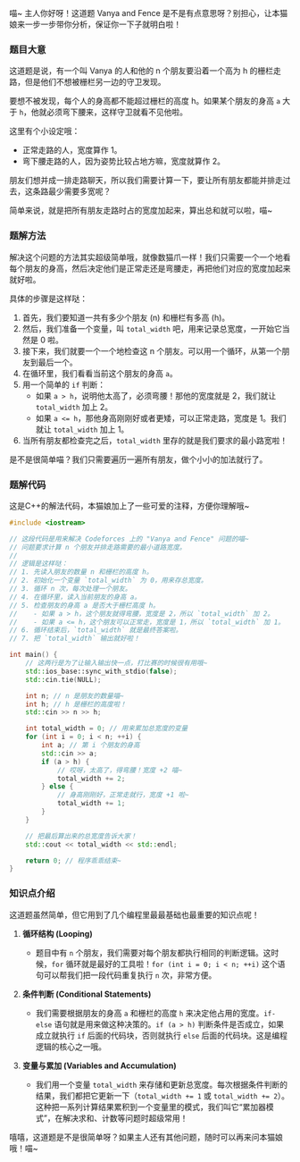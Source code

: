 喵~ 主人你好呀！这道题 Vanya and Fence 是不是有点意思呀？别担心，让本猫娘来一步一步带你分析，保证你一下子就明白啦！

### 题目大意

这道题是说，有一个叫 Vanya 的人和他的 n 个朋友要沿着一个高为 h 的栅栏走路，但是他们不想被栅栏另一边的守卫发现。

要想不被发现，每个人的身高都不能超过栅栏的高度 h。如果某个朋友的身高 `a` 大于 `h`，他就必须弯下腰来，这样守卫就看不见他啦。

这里有个小设定哦：
*   正常走路的人，宽度算作 1。
*   弯下腰走路的人，因为姿势比较占地方嘛，宽度就算作 2。

朋友们想并成一排走路聊天，所以我们需要计算一下，要让所有朋友都能并排走过去，这条路最少需要多宽呢？

简单来说，就是把所有朋友走路时占的宽度加起来，算出总和就可以啦，喵~

### 题解方法

解决这个问题的方法其实超级简单哦，就像数猫爪一样！我们只需要一个一个地看每个朋友的身高，然后决定他们是正常走还是弯腰走，再把他们对应的宽度加起来就好啦。

具体的步骤是这样哒：

1.  首先，我们要知道一共有多少个朋友 (n) 和栅栏有多高 (h)。
2.  然后，我们准备一个变量，叫 `total_width` 吧，用来记录总宽度，一开始它当然是 0 啦。
3.  接下来，我们就要一个一个地检查这 n 个朋友。可以用一个循环，从第一个朋友到最后一个。
4.  在循环里，我们看看当前这个朋友的身高 `a`。
5.  用一个简单的 `if` 判断：
    *   如果 `a > h`，说明他太高了，必须弯腰！那他的宽度就是 2，我们就让 `total_width` 加上 2。
    *   如果 `a <= h`，那他身高刚刚好或者更矮，可以正常走路，宽度是 1。我们就让 `total_width` 加上 1。
6.  当所有朋友都检查完之后，`total_width` 里存的就是我们要求的最小路宽啦！

是不是很简单喵？我们只需要遍历一遍所有朋友，做个小小的加法就行了。

### 题解代码

这是C++的解法代码，本猫娘加上了一些可爱的注释，方便你理解哦~

```cpp
#include <iostream>

// 这段代码是用来解决 Codeforces 上的 "Vanya and Fence" 问题的喵~
// 问题要求计算 n 个朋友并排走路需要的最小道路宽度。
//
// 逻辑是这样哒：
// 1. 先读入朋友的数量 n 和栅栏的高度 h。
// 2. 初始化一个变量 `total_width` 为 0，用来存总宽度。
// 3. 循环 n 次，每次处理一个朋友。
// 4. 在循环里，读入当前朋友的身高 a。
// 5. 检查朋友的身高 a 是否大于栅栏高度 h。
//    - 如果 a > h，这个朋友就得弯腰，宽度是 2，所以 `total_width` 加 2。
//    - 如果 a <= h，这个朋友可以正常走，宽度是 1，所以 `total_width` 加 1。
// 6. 循环结束后，`total_width` 就是最终答案啦。
// 7. 把 `total_width` 输出就好啦！

int main() {
    // 这两行是为了让输入输出快一点，打比赛的时候很有用哦~
    std::ios_base::sync_with_stdio(false);
    std::cin.tie(NULL);

    int n; // n 是朋友的数量喵~
    int h; // h 是栅栏的高度啦！
    std::cin >> n >> h;

    int total_width = 0; // 用来累加总宽度的变量
    for (int i = 0; i < n; ++i) {
        int a; // 第 i 个朋友的身高
        std::cin >> a;
        if (a > h) {
            // 哎呀，太高了，得弯腰！宽度 +2 喵~
            total_width += 2;
        } else {
            // 身高刚刚好，正常走就行，宽度 +1 啦~
            total_width += 1;
        }
    }

    // 把最后算出来的总宽度告诉大家！
    std::cout << total_width << std::endl;

    return 0; // 程序乖乖结束~
}
```

### 知识点介绍

这道题虽然简单，但它用到了几个编程里最最基础也最重要的知识点呢！

1.  **循环结构 (Looping)**
    *   题目中有 `n` 个朋友，我们需要对每个朋友都执行相同的判断逻辑。这时候，`for` 循环就是最好的工具啦！`for (int i = 0; i < n; ++i)` 这个语句可以帮我们把一段代码重复执行 `n` 次，非常方便。

2.  **条件判断 (Conditional Statements)**
    *   我们需要根据朋友的身高 `a` 和栅栏的高度 `h` 来决定他占用的宽度。`if-else` 语句就是用来做这种决策的。`if (a > h)` 判断条件是否成立，如果成立就执行 `if` 后面的代码块，否则就执行 `else` 后面的代码块。这是编程逻辑的核心之一哦。

3.  **变量与累加 (Variables and Accumulation)**
    *   我们用一个变量 `total_width` 来存储和更新总宽度。每次根据条件判断的结果，我们都把它更新一下（`total_width += 1` 或 `total_width += 2`）。这种把一系列计算结果累积到一个变量里的模式，我们叫它“累加器模式”，在解决求和、计数等问题时超级常用！

嘻嘻，这道题是不是很简单呀？如果主人还有其他问题，随时可以再来问本猫娘哦！喵~